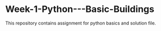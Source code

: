 # Week-1-Python---Basic-Buildings

This repository contains assignment for python basics and solution file.
